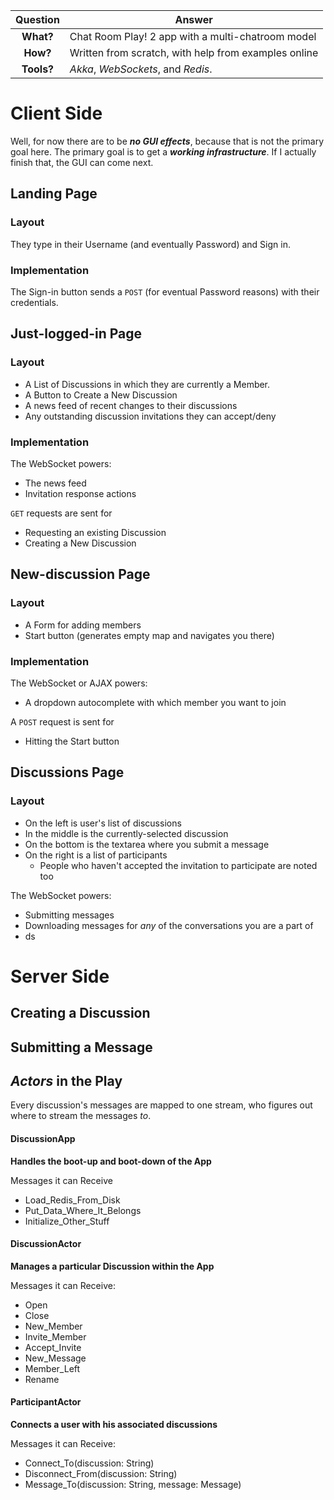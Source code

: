 
| Question   | Answer                                                |
| :--------: | ----------------------------------------------------- |
| **What?**  | Chat Room Play! 2 app with a multi-chatroom model     |
| **How?**   | Written from scratch, with help from examples online  |
| **Tools?** | *Akka*, *WebSockets*, and *Redis*.                    |

Client Side
===========

Well, for now there are to be ***no GUI effects***, because that is not
the primary goal here. The primary goal is to get a ***working infrastructure***.
If I actually finish that, the GUI can come next.

## Landing Page

### Layout

They type in their Username (and eventually Password) and Sign in.

### Implementation

The Sign-in button sends a `POST` (for eventual Password reasons) with
their credentials.

## Just-logged-in Page

### Layout

* A List of Discussions in which they are currently a Member.
* A Button to Create a New Discussion
* A news feed of recent changes to their discussions
* Any outstanding discussion invitations they can accept/deny

### Implementation

The WebSocket powers:

* The news feed
* Invitation response actions

`GET` requests are sent for

* Requesting an existing Discussion
* Creating a New Discussion


## New-discussion Page

### Layout

* A Form for adding members
* Start button (generates empty map and navigates you there)

### Implementation

The WebSocket or AJAX powers:

* A dropdown autocomplete with which member you want to join

A `POST` request is sent for

* Hitting the Start button

## Discussions Page

### Layout

* On the left is user's list of discussions
* In the middle is the currently-selected discussion
* On the bottom is the textarea where you submit a message
* On the right is a list of participants
    * People who haven't accepted the invitation to participate are noted too

The WebSocket powers:

* Submitting messages
* Downloading messages for *any* of the conversations you are a part of
* ds

Server Side
===========

Creating a Discussion
---------------------

Submitting a Message
--------------------

*Actors* in the Play
--------------------

Every discussion's messages are mapped to one stream,
who figures out where to stream the messages *to*.

#### DiscussionApp

**Handles the boot-up and boot-down of the App**

Messages it can Receive

* Load_Redis_From_Disk
* Put_Data_Where_It_Belongs
* Initialize_Other_Stuff

#### DiscussionActor

**Manages a particular Discussion within the App**

Messages it can Receive:

* Open
* Close
* New_Member
* Invite_Member
* Accept_Invite
* New_Message
* Member_Left
* Rename

#### ParticipantActor

**Connects a user with his associated discussions**

Messages it can Receive:

* Connect_To(discussion: String)
* Disconnect_From(discussion: String)
* Message_To(discussion: String, message: Message)


